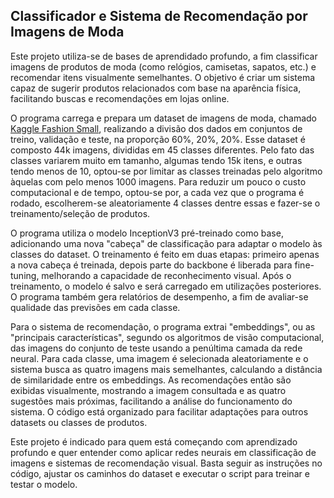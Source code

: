## Classificador e Sistema de Recomendação por Imagens de Moda

Este projeto utiliza-se de bases de aprendidado profundo, a fim classificar imagens de produtos de moda (como relógios, camisetas, sapatos, etc.) e recomendar itens visualmente semelhantes. O objetivo é criar um sistema capaz de sugerir produtos relacionados com base na aparência física, facilitando buscas e recomendações em lojas online.

O programa carrega e prepara um dataset de imagens de moda, chamado [Kaggle Fashion Small](https://www.kaggle.com/datasets/bhaskar2443053/fashion-small), realizando a divisão dos dados em conjuntos de treino, validação e teste, na proporção 60%, 20%, 20%. Esse dataset é composto 44k imagens, divididas em 45 classes diferentes. Pelo fato das classes variarem muito em tamanho, algumas tendo 15k itens, e outras tendo menos de 10, optou-se por limitar as classes treinadas pelo algoritmo àquelas com pelo menos 1000 imagens. Para reduzir um pouco o custo computacional e de tempo, optou-se por, a cada vez que o programa é rodado, escolherem-se aleatoriamente 4 classes dentre essas e fazer-se o treinamento/seleção de produtos.

O programa utiliza o modelo InceptionV3 pré-treinado como base, adicionando uma nova "cabeça" de classificação para adaptar o modelo às classes do dataset. O treinamento é feito em duas etapas: primeiro apenas a nova cabeça é treinada, depois parte do backbone é liberada para fine-tuning, melhorando a capacidade de reconhecimento visual. Após o treinamento, o modelo é salvo e será carregado em utilizações posteriores. O programa também gera relatórios de desempenho, a fim de avaliar-se qualidade das previsões em cada classe.

Para o sistema de recomendação, o programa extrai "embeddings", ou as "principais características", segundo os algoritmos de visão computacional, das imagens do conjunto de teste usando a penúltima camada da rede neural. Para cada classe, uma imagem é selecionada aleatoriamente e o sistema busca as quatro imagens mais semelhantes, calculando a distância de similaridade entre os embeddings. As recomendações então são exibidas visualmente, mostrando a imagem consultada e as quatro sugestões mais próximas, facilitando a análise do funcionamento do sistema. O código está organizado para facilitar adaptações para outros datasets ou classes de produtos.

Este projeto é indicado para quem está começando com aprendizado profundo e quer entender como aplicar redes neurais em classificação de imagens e sistemas de recomendação visual. Basta seguir as instruções no código, ajustar os caminhos do dataset e executar o script para treinar e testar o modelo.
